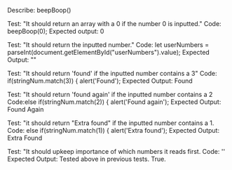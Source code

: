 Describe: beepBoop()

Test: "It should return an array with a 0 if the number 0 is inputted."
Code: beepBoop(0);
Expected output: 0

Test: "It should return the inputted number."
Code: let userNumbers = parseInt(document.getElementById("userNumbers").value);
Expected Output: ""

Test: "It should return 'found' if the inputted number contains a 3"
Code: if(stringNum.match(3)) {
alert('Found');
Expected Output: Found

Test: "It should return 'found again' if the inputted number contains a 2
Code:else if(stringNum.match(2)) {
alert('Found again');
Expected Output: Found Again

Test: "it should return "Extra found" if the inputted number contains a 1.
Code: else if(stringNum.match(1)) {
alert('Extra found');
Expected Output: Extra Found

Test: "It should upkeep importance of which numbers it reads first.
Code: ''
Expected Output: Tested above in previous tests. True.
